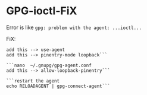 # GPG-ioctl-FiX

Error is like
```gpg: problem with the agent: ...ioctl...```

FiX:
```nano ~/.gnupg/gpg.conf
add this --> use-agent 
add this --> pinentry-mode loopback```

```nano  ~/.gnupg/gpg-agent.conf
add this --> allow-loopback-pinentry```

```restart the agent
echo RELOADAGENT | gpg-connect-agent```
